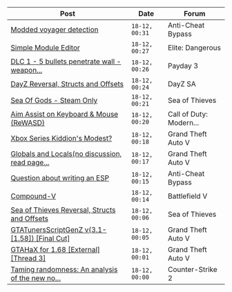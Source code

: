|Post|Date|Forum|
|----|----|-----|
|[Modded voyager detection](https://www.unknowncheats.me/forum/anti-cheat-bypass/615347-modded-voyager-detection.html)|`18-12, 00:31`|Anti-Cheat Bypass|
|[Simple Module Editor](https://www.unknowncheats.me/forum/elite-dangerous/573662-simple-module-editor.html)|`18-12, 00:27`|Elite: Dangerous|
|[DLC 1 - 5 bullets penetrate wall - weapon...](https://www.unknowncheats.me/forum/payday-3-a/615333-dlc-1-5-bullets-penetrate-wall-weapon-attachment-unlock.html)|`18-12, 00:26`|Payday 3|
|[DayZ Reversal, Structs and Offsets](https://www.unknowncheats.me/forum/dayz-sa/104269-dayz-reversal-structs-offsets.html)|`18-12, 00:24`|DayZ SA|
|[Sea Of Gods - Steam Only](https://www.unknowncheats.me/forum/sea-of-thieves/614719-sea-gods-steam.html)|`18-12, 00:21`|Sea of Thieves|
|[Aim Assist on Keyboard & Mouse (ReWASD)](https://www.unknowncheats.me/forum/call-of-duty-modern-warfare-iii/600587-aim-assist-keyboard-mouse-rewasd.html)|`18-12, 00:20`|Call of Duty: Modern...|
|[Xbox Series Kiddion's Modest?](https://www.unknowncheats.me/forum/grand-theft-auto-v/612743-xbox-series-kiddions-modest.html)|`18-12, 00:18`|Grand Theft Auto V|
|[Globals and Locals(no discussion, read page...](https://www.unknowncheats.me/forum/grand-theft-auto-v/500059-globals-locals-discussion-read-page-1-a.html)|`18-12, 00:17`|Grand Theft Auto V|
|[Question about writing an ESP](https://www.unknowncheats.me/forum/anti-cheat-bypass/615535-question-writing-esp.html)|`18-12, 00:15`|Anti-Cheat Bypass|
|[Compound-V](https://www.unknowncheats.me/forum/battlefield-v/524308-compound.html)|`18-12, 00:14`|Battlefield V|
|[Sea of Thieves Reversal, Structs and Offsets](https://www.unknowncheats.me/forum/sea-of-thieves/278391-sea-thieves-reversal-structs-offsets.html)|`18-12, 00:06`|Sea of Thieves|
|[GTATunersScriptGenZ v(3.1-\[1.58\]) \[Final Cut\]](https://www.unknowncheats.me/forum/grand-theft-auto-v/474288-gtatunersscriptgenz-3-1-1-58-final-cut.html)|`18-12, 00:05`|Grand Theft Auto V|
|[GTAHaX for 1.68 \[External\] \[Thread 3\]](https://www.unknowncheats.me/forum/grand-theft-auto-v/461672-gtahax-1-68-external-thread-3-a.html)|`18-12, 00:01`|Grand Theft Auto V|
|[Taming randomness: An analysis of the new no...](https://www.unknowncheats.me/forum/counter-strike-2-a/611553-taming-randomness-analysis-spread.html)|`18-12, 00:00`|Counter-Strike 2|
